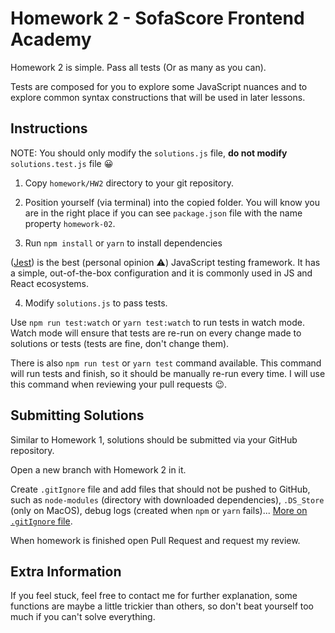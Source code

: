 # Homework 2 - SofaScore Frontend Academy

Homework 2 is simple. Pass all tests (Or as many as you can).

Tests are composed for you to explore some JavaScript nuances and to explore common syntax constructions that will be used in later lessons.

## Instructions

NOTE: You should only modify the `solutions.js` file, **do not modify** `solutions.test.js` file 😀

1. Copy `homework/HW2` directory to your git repository.

2. Position yourself (via terminal) into the copied folder. You will know you are in the right place if you can see `package.json` file with the name property `homework-02`.

3. Run `npm install` or `yarn` to install dependencies 

([Jest](https://jestjs.io/)) is the best (personal opinion ⚠️) JavaScript testing framework. It has a simple, out-of-the-box configuration and it is commonly used in JS and React ecosystems.

4. Modify `solutions.js` to pass tests.

Use `npm run test:watch` or `yarn test:watch` to run tests in watch mode. Watch mode will ensure that tests are re-run on every change made to solutions or tests (tests are fine, don't change them).

There is also `npm run test` or `yarn test` command available. This command will run tests and finish, so it should be manually re-run every time. I will use this command when reviewing your pull requests 😉.

## Submitting Solutions

Similar to Homework 1, solutions should be submitted via your GitHub repository.

Open a new branch with Homework 2 in it. 

Create `.gitIgnore` file and add files that should not be pushed to GitHub, such as `node-modules` (directory with downloaded dependencies), `.DS_Store` (only on MacOS), debug logs (created when `npm` or `yarn` fails)... [More on `.gitIgnore` file](https://git-scm.com/docs/gitignore).

When homework is finished open Pull Request and request my review.

## Extra Information

If you feel stuck, feel free to contact me for further explanation, some functions are maybe a little trickier than others, so don't beat yourself too much if you can't solve everything.
